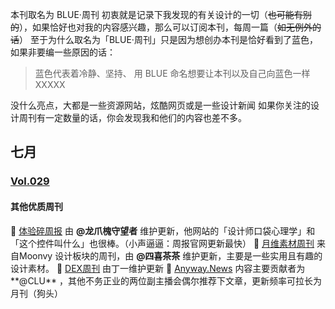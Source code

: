 本刊取名为 BLUE·周刊
初衷就是记录下我发现的有关设计的一切（~~也可能有别的~~），如果恰好也对我的内容感兴趣，那么可以订阅本刊，每周一篇（~~如无例外的话~~）
至于为什么取名为「BLUE·周刊」只是因为想创办本刊是恰好看到了蓝色，如果非要编一些原因的话：
> 蓝色代表着冷静、坚持、
> 用 BLUE 命名想要让本刊以及自己向蓝色一样XXXXX
> 

没什么亮点，大都是一些资源网站，炫酷网页或是一些设计新闻
如果你关注的设计周刊有一定数量的话，你会发现我和他们的内容也差不多。
## 七月
### [Vol.029](/docs/Vol.029.md)

#### 其他优质周刊
🔗 [体验碎周报](https://www.ftium4.com/tags/)
由 **@龙爪槐守望者** 维护更新，他网站的「设计师口袋心理学」和「这个控件叫什么」也很棒。（小声逼逼：周报官网更新最快）
🔗 [月维素材周刊](https://moonvy.com/blog/subjects/%E6%9C%88%E7%BB%B4%E7%B4%A0%E6%9D%90%E5%91%A8%E5%88%8A/)
来自Moonvy 设计板块的周刊，由 **@四喜茶茶** 维护更新，主要是一些实用且有趣的设计素材。
🔗 [DEX周刊](https://newsletter.dex.group/)
由丁一维护更新
🔗 [Anyway.News](https://anyway.fm/news/) 
内容主要贡献者为**@CLU** ，其他不务正业的两位副主播会偶尔推荐下文章，更新频率可拉长为月刊（狗头）

